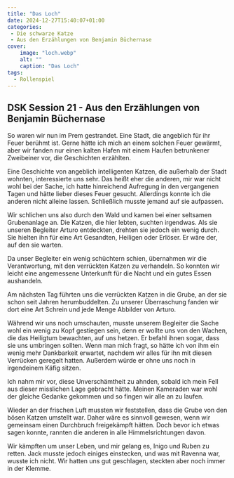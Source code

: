 ```yaml
---
title: "Das Loch"
date: 2024-12-27T15:40:07+01:00
categories:
 - Die schwarze Katze
 - Aus den Erzählungen von Benjamin Büchernase
cover:
    image: "loch.webp"
    alt: ""
    caption: "Das Loch"
tags:
  - Rollenspiel
---
```


## DSK Session 21 - Aus den Erzählungen von Benjamin Büchernase

So waren wir nun im Prem gestrandet. Eine Stadt, die angeblich für ihr Feuer berühmt ist. Gerne hätte ich mich an einem solchen Feuer gewärmt, aber wir fanden nur einen kalten Hafen mit einem Haufen betrunkener Zweibeiner vor, die Geschichten erzählten. 

Eine Geschichte von angeblich intelligenten Katzen, die außerhalb der Stadt wohnten, interessierte uns sehr. Das heißt eher die anderen, mir war nicht wohl bei der Sache, ich hatte hinreichend Aufregung in den vergangenen Tagen und hätte lieber dieses Feuer gesucht. Allerdings konnte ich die anderen nicht alleine lassen. Schließlich musste jemand auf sie aufpassen.

Wir schlichen uns also durch den Wald und kamen bei einer seltsamen Grubenanlage an. Die Katzen, die hier lebten, suchten irgendwas. Als sie unseren Begleiter Arturo entdeckten, drehten sie jedoch ein wenig durch. Sie hielten ihn für eine Art Gesandten, Heiligen oder Erlöser. Er wäre der, auf den sie warten.

Da unser Begleiter ein wenig schüchtern schien, übernahmen wir die Verantwortung, mit den verrückten Katzen zu verhandeln. So konnten wir leicht eine angemessene Unterkunft für die Nacht und ein gutes Essen aushandeln. 

Am nächsten Tag führten uns die verrückten Katzen in die Grube, an der sie schon seit Jahren herumbuddelten. Zu unserer Überraschung fanden wir dort eine Art Schrein und jede Menge Abbilder von Arturo. 

Während wir uns noch umschauten, musste unserem Begleiter die Sache wohl ein wenig zu Kopf gestiegen sein, denn er wollte uns von den Wachen, die das Heiligtum bewachten, auf uns hetzen. Er befahl ihnen sogar, dass sie uns umbringen sollten. Wenn man mich fragt, so hätte ich von ihm ein wenig mehr Dankbarkeit erwartet, nachdem wir alles für ihn mit diesen Verrücken geregelt hatten. Außerdem würde er ohne uns noch in irgendeinem Käfig sitzen.

Ich nahm mir vor, diese Unverschämtheit zu ahnden, sobald ich mein Fell aus dieser misslichen Lage gebracht hätte. Meinen Kameraden war wohl der gleiche Gedanke gekommen und so fingen wir alle an zu laufen. 

Wieder an der frischen Luft mussten wir feststellen, dass die Grube von den bösen Katzen umstellt war. Daher wäre es sinnvoll gewesen, wenn wir gemeinsam einen Durchbruch freigekämpft hätten. Doch bevor ich etwas sagen konnte, rannten die anderen in alle Himmelsrichtungen davon. 

Wir kämpften um unser Leben, und mir gelang es, Inigo und Ruben zu retten. Jack musste jedoch einiges einstecken, und was mit Ravenna war, wusste ich nicht. Wir hatten uns gut geschlagen, steckten aber noch immer in der Klemme.
